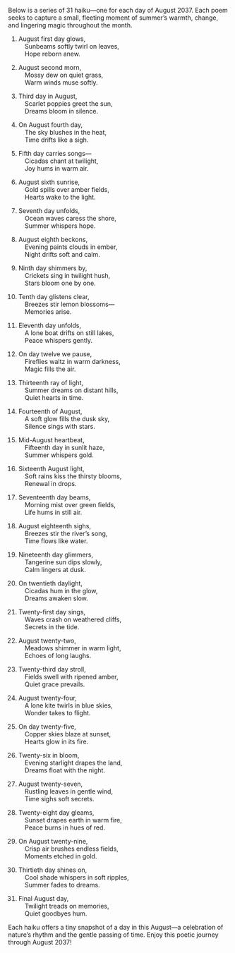 Below is a series of 31 haiku—one for each day of August 2037. Each poem seeks to capture a small, fleeting moment of summer’s warmth, change, and lingering magic throughout the month.

1. August first day glows,  
 Sunbeams softly twirl on leaves,  
 Hope reborn anew.

2. August second morn,  
 Mossy dew on quiet grass,  
 Warm winds muse softly.

3. Third day in August,  
 Scarlet poppies greet the sun,  
 Dreams bloom in silence.

4. On August fourth day,  
 The sky blushes in the heat,  
 Time drifts like a sigh.

5. Fifth day carries songs—  
 Cicadas chant at twilight,  
 Joy hums in warm air.

6. August sixth sunrise,  
 Gold spills over amber fields,  
 Hearts wake to the light.

7. Seventh day unfolds,  
 Ocean waves caress the shore,  
 Summer whispers hope.

8. August eighth beckons,  
 Evening paints clouds in ember,  
 Night drifts soft and calm.

9. Ninth day shimmers by,  
 Crickets sing in twilight hush,  
 Stars bloom one by one.

10. Tenth day glistens clear,  
 Breezes stir lemon blossoms—  
 Memories arise.

11. Eleventh day unfolds,  
 A lone boat drifts on still lakes,  
 Peace whispers gently.

12. On day twelve we pause,  
 Fireflies waltz in warm darkness,  
 Magic fills the air.

13. Thirteenth ray of light,  
 Summer dreams on distant hills,  
 Quiet hearts in time.

14. Fourteenth of August,  
 A soft glow fills the dusk sky,  
 Silence sings with stars.

15. Mid-August heartbeat,  
 Fifteenth day in sunlit haze,  
 Summer whispers gold.

16. Sixteenth August light,  
 Soft rains kiss the thirsty blooms,  
 Renewal in drops.

17. Seventeenth day beams,  
 Morning mist over green fields,  
 Life hums in still air.

18. August eighteenth sighs,  
 Breezes stir the river’s song,  
 Time flows like water.

19. Nineteenth day glimmers,  
 Tangerine sun dips slowly,  
 Calm lingers at dusk.

20. On twentieth daylight,  
 Cicadas hum in the glow,  
 Dreams awaken slow.

21. Twenty-first day sings,  
 Waves crash on weathered cliffs,  
 Secrets in the tide.

22. August twenty-two,  
 Meadows shimmer in warm light,  
 Echoes of long laughs.

23. Twenty-third day stroll,  
 Fields swell with ripened amber,  
 Quiet grace prevails.

24. August twenty-four,  
 A lone kite twirls in blue skies,  
 Wonder takes to flight.

25. On day twenty-five,  
 Copper skies blaze at sunset,  
 Hearts glow in its fire.

26. Twenty-six in bloom,  
 Evening starlight drapes the land,  
 Dreams float with the night.

27. August twenty-seven,  
 Rustling leaves in gentle wind,  
 Time sighs soft secrets.

28. Twenty-eight day gleams,  
 Sunset drapes earth in warm fire,  
 Peace burns in hues of red.

29. On August twenty-nine,  
 Crisp air brushes endless fields,  
 Moments etched in gold.

30. Thirtieth day shines on,  
 Cool shade whispers in soft ripples,  
 Summer fades to dreams.

31. Final August day,  
 Twilight treads on memories,  
 Quiet goodbyes hum.

Each haiku offers a tiny snapshot of a day in this August—a celebration of nature’s rhythm and the gentle passing of time. Enjoy this poetic journey through August 2037!
